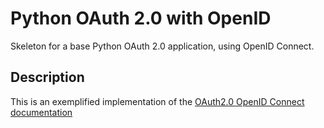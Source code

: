 # Python OAuth 2.0 with OpenID

Skeleton for a base Python OAuth 2.0 application, using OpenID Connect.

## Description

This is an exemplified implementation of the [OAuth2.0 OpenID Connect documentation](https://developers.google.com/identity/protocols/OpenIDConnect)
